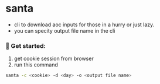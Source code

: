 # santa

- cli to download aoc inputs for those in a hurry or just lazy.
- you can specity output file name in the cli

### 🚀 Get started:

1. get cookie session from browser
2. run this command

```bash
santa -c <cookie> -d <day> -o <output file name>
```

